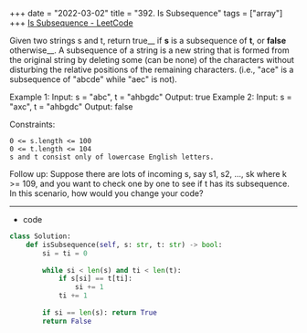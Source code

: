 +++ 
date = "2022-03-02"
title = "392. Is Subsequence"
tags = ["array"]
+++
[Is Subsequence - LeetCode](https://leetcode.com/problems/is-subsequence/)

Given two strings s and t, return true__ if __s__ is a subsequence of __t__, or __false__ otherwise__.
A subsequence of a string is a new string that is formed from the original string by deleting some (can be none) of the characters without disturbing the relative positions of the remaining characters. (i.e., "ace" is a subsequence of "abcde" while "aec" is not).
 
Example 1:
Input: s = "abc", t = "ahbgdc" Output: true 
Example 2:
Input: s = "axc", t = "ahbgdc" Output: false 
 
Constraints:

	0 <= s.length <= 100
	0 <= t.length <= 104
	s and t consist only of lowercase English letters. 
Follow up: Suppose there are lots of incoming s, say s1, s2, ..., sk where k >= 109, and you want to check one by one to see if t has its subsequence. In this scenario, how would you change your code?

---
- code
```py
class Solution:
    def isSubsequence(self, s: str, t: str) -> bool:
        si = ti = 0
        
        while si < len(s) and ti < len(t):
            if s[si] == t[ti]:
                si += 1
            ti += 1
            
        if si == len(s): return True
        return False
```

